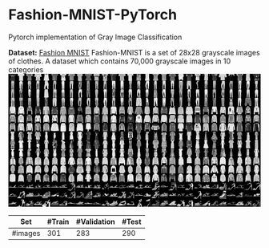 # Fashion-MNIST-PyTorch
Pytorch implementation of Gray Image Classification 


**Dataset:**
[Fashion MNIST](https://www.kaggle.com/datasets/zalando-research/fashionmnist)
Fashion-MNIST is a set of 28x28 grayscale images of clothes. A dataset which contains 70,000 grayscale images in 10 categories
![Data](./images/fashion-mnist.png)

Set | #Train | #Validation | #Test |
--- | --- | --- | --- |
#images | 301 | 283 | 290 | 
